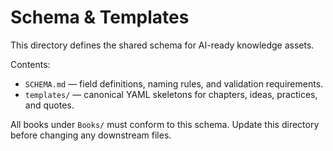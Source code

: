 # Schema & Templates

This directory defines the shared schema for AI-ready knowledge assets.

Contents:
- `SCHEMA.md` — field definitions, naming rules, and validation requirements.
- `templates/` — canonical YAML skeletons for chapters, ideas, practices, and quotes.

All books under `Books/` must conform to this schema. Update this directory before changing any downstream files.
